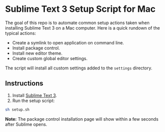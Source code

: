 # Sublime Text 3 Setup Script for Mac

The goal of this repo is to automate common setup actions taken when installing Sublime Text 3 on a Mac computer. Here is a quick rundown of the typical actions:

* Create a symlink to open application on command line.
* Install package control.
* Install new editor theme.
* Create custom global editor settings.

The script will install all custom settings added to the `settings` directory.

## Instructions

1. Install [Sublime Text 3](https://www.sublimetext.com/3).
1. Run the setup script:

  ```bash
  sh setup.sh
  ```

**Note:** The package control installation page will show within a few seconds after Sublime opens.